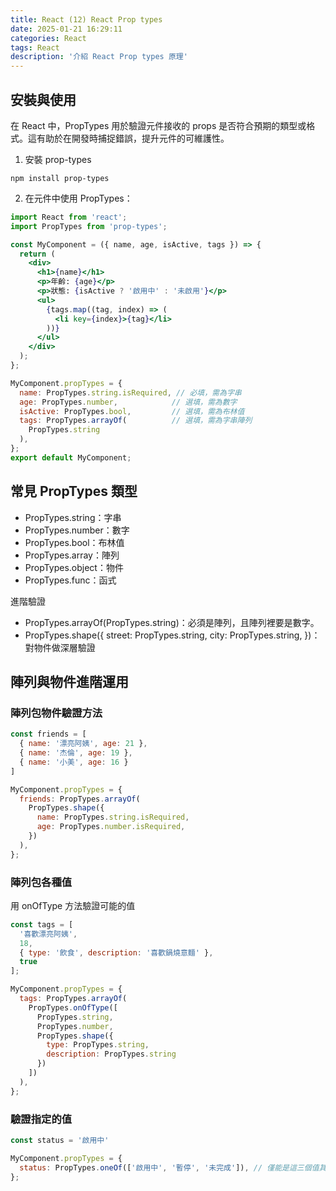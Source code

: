 ```yaml
---
title: React (12) React Prop types
date: 2025-01-21 16:29:11
categories: React
tags: React
description: '介紹 React Prop types 原理'
---
```


## 安裝與使用

在 React 中，PropTypes 用於驗證元件接收的 props 是否符合預期的類型或格式。這有助於在開發時捕捉錯誤，提升元件的可維護性。


1. 安裝 prop-types

```
npm install prop-types
```

2. 在元件中使用 PropTypes：

```jsx
import React from 'react';
import PropTypes from 'prop-types';

const MyComponent = ({ name, age, isActive, tags }) => {
  return (
    <div>
      <h1>{name}</h1>
      <p>年齡: {age}</p>
      <p>狀態: {isActive ? '啟用中' : '未啟用'}</p>
      <ul>
        {tags.map((tag, index) => (
          <li key={index}>{tag}</li>
        ))}
      </ul>
    </div>
  );
};

MyComponent.propTypes = {
  name: PropTypes.string.isRequired, // 必填，需為字串
  age: PropTypes.number,            // 選填，需為數字
  isActive: PropTypes.bool,         // 選填，需為布林值
  tags: PropTypes.arrayOf(          // 選填，需為字串陣列
    PropTypes.string
  ),
};
export default MyComponent;
```

## 常見 PropTypes 類型

- PropTypes.string：字串
- PropTypes.number：數字
- PropTypes.bool：布林值
- PropTypes.array：陣列
- PropTypes.object：物件
- PropTypes.func：函式

進階驗證

- PropTypes.arrayOf(PropTypes.string)：必須是陣列，且陣列裡要是數字。
- PropTypes.shape({
  street: PropTypes.string,
  city: PropTypes.string,
})：對物件做深層驗證

## 陣列與物件進階運用

### 陣列包物件驗證方法

```js
const friends = [
  { name: '漂亮阿姨', age: 21 },
  { name: '杰倫', age: 19 },
  { name: '小美', age: 16 }
]

MyComponent.propTypes = {
  friends: PropTypes.arrayOf(
    PropTypes.shape({
      name: PropTypes.string.isRequired,
      age: PropTypes.number.isRequired,
    })
  ),
};
```

### 陣列包各種值

用 onOfType 方法驗證可能的值

```js
const tags = [
  '喜歡漂亮阿姨',
  18,
  { type: '飲食', description: '喜歡鍋燒意麵' },
  true
];

MyComponent.propTypes = {
  tags: PropTypes.arrayOf(
    PropTypes.onOfType([
      PropTypes.string,
      PropTypes.number,
      PropTypes.shape({
        type: PropTypes.string,
        description: PropTypes.string
      })
    ])
  ),
};
```

### 驗證指定的值

```js
const status = '啟用中'

MyComponent.propTypes = {
  status: PropTypes.oneOf(['啟用中', '暫停', '未完成']), // 僅能是這三個值其中之一
};
```